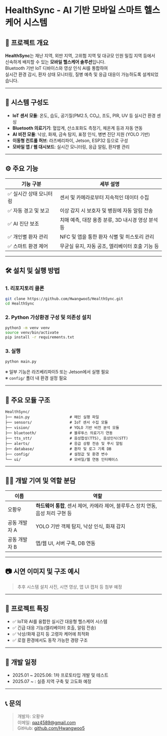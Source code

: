 
# HealthSync - AI 기반 모바일 스마트 헬스케어 시스템

## 🧠 프로젝트 개요

**HealthSync**는 재난 지역, 외딴 지역, 고위험 지역 및 대규모 인원 밀집 지역 등에서  
신속하게 배치할 수 있는 **모바일 헬스케어 솔루션**입니다.  
Bluetooth 기반 IoT 디바이스와 영상 인식 AI를 통합하여  
실시간 환경 감시, 환자 상태 모니터링, 질병 예측 및 응급 대응이 가능하도록 설계되었습니다.

---

## 🔧 시스템 구성도

- **IoT 센서 모듈**: 온도, 습도, 공기질(PM2.5, CO₂), 조도, PIR, UV 등 실시간 환경 센싱
- **Bluetooth 의료기기**: 혈압계, 산소포화도 측정기, 체온계 등과 자동 연동
- **AI 비전 모듈**: 낙상, 화재, 금속 탐지, 표정 인식, 병변 진단 지원 (YOLO 기반)
- **이동형 컨트롤 허브**: 라즈베리파이, Jetson, ESP32 등으로 구성
- **모바일 앱 / 웹 대시보드**: 실시간 모니터링, 응급 알림, 환자별 관리

---

## ⚙️ 주요 기능

| 기능 구분 | 세부 설명 |
|----------|----------|
| ✅ 실시간 상태 모니터링 | 센서 및 카메라로부터 지속적인 데이터 수집 |
| ✅ 자동 경고 및 보고 | 이상 감지 시 보호자 및 병원에 자동 알림 전송 |
| ✅ AI 진단 보조 | 치매 예측, 대장 용종 분류, 3D 내시경 영상 분석 등 |
| ✅ 개인별 환자 관리 | NFC 및 앱을 통한 환자 식별 및 히스토리 관리 |
| ✅ 스마트 환경 제어 | 무균실 유지, 자동 공조, 엘리베이터 호출 기능 등 |

---

## 🛠️ 설치 및 실행 방법

### 1. 리포지토리 클론
```bash
git clone https://github.com/Hwangwoo5/HealthSync.git
cd HealthSync
```

### 2. Python 가상환경 구성 및 의존성 설치
```bash
python3 -m venv venv
source venv/bin/activate
pip install -r requirements.txt
```

### 3. 실행
```bash
python main.py
```

※ 일부 기능은 라즈베리파이5 또는 Jetson에서 실행 필요  
※ `config/` 폴더 내 환경 설정 필요

---

## 🧩 주요 모듈 구조

```
HealthSync/
├── main.py                  # 메인 실행 파일
├── sensors/                 # IoT 센서 수집 모듈
├── vision/                  # YOLO 기반 비전 분석 모듈
├── bluetooth/               # 블루투스 의료기기 연동
├── tts_stt/                 # 음성합성(TTS), 음성인식(STT)
├── alerts/                  # 응급 상황 전송 및 푸시 알림
├── database/                # 환자 및 로그 기록 DB
├── config/                  # 설정값 및 환경 변수
└── ui/                      # 모바일/웹 연동 인터페이스
```

---

## 🧑‍💻 개발 기여 및 역할 분담

| 이름 | 역할 |
|------|------|
| 오황우 | **하드웨어 통합**, 센서 제어, 카메라 제어, 블루투스 장치 연동, 음성 처리 구현 등 |
| 공동 개발자 A | YOLO 기반 객체 탐지, 낙상 인식, 화재 감지 |
| 공동 개발자 B | 앱/웹 UI, 서버 구축, DB 연동 |

---

## 📷 시연 이미지 및 구조 예시

> 추후 시스템 설치 사진, 시연 영상, 앱 UI 캡처 등 첨부 예정

---

## 📌 프로젝트 특징

- ✅ IoT와 AI를 융합한 실시간 대응형 헬스케어 시스템
- ✅ 긴급 대응 기능(엘리베이터 호출, 알림 전송)
- ✅ 낙상/화재 감지 등 고령자 케어에 최적화
- ✅ 로컬 환경에서도 동작 가능한 경량 구조

---

## 📅 개발 일정

- 2025.01 ~ 2025.06: 1차 프로토타입 개발 및 테스트
- 2025.07 ~ : 실증 지역 구축 및 고도화 예정

---

## 📞 문의

> 개발자: 오황우  
> 이메일: qaz4589@gmail.com  
> GitHub: [github.com/Hwangwoo5](https://github.com/Hwangwoo5)
